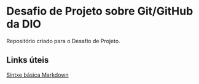 # Desafio de Projeto sobre Git/GitHub da DIO
Repositório criado para o Desafio de Projeto.

## Links úteis
[Síntxe básica Markdown](https://www.markdownguide.org/basic-syntax/)

